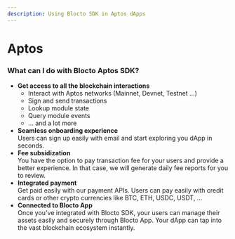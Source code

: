 ```yaml
---
description: Using Blocto SDK in Aptos dApps
---
```


# Aptos

### What can I do with Blocto Aptos SDK?

* **Get access to all the blockchain interactions**
  * Interact with Aptos networks (Mainnet, Devnet, Testnet ...)
  * Sign and send transactions
  * Lookup module state
  * Query module events
  * ... and a lot more
* **Seamless onboarding experience**\
  Users can sign up easily with email and start exploring you dApp in seconds.
* **Fee subsidization**\
  You have the option to pay transaction fee for your users and provide a better experience. In that case, we will generate daily fee reports for you to review.
* **Integrated payment**\
  Get paid easily with our payment APIs. Users can pay easily with credit cards or other crypto currencies like BTC, ETH, USDC, USDT, ...
* **Connected to Blocto App**\
  Once you've integrated with Blocto SDK, your users can manage their assets easily and securely through Blocto App. Your dApp can tap into the vast blockchain ecosystem instantly.

